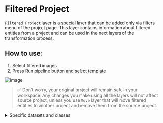 # Filtered Project

`Filtered Project` layer is a special layer that can be added only via filters menu of the project page. This layer contains information about filtered entities from a project and can be used in the next layers of the transformation process.

## How to use:

1. Select filtered images
2. Press Run pipeline button and select template

![image](https://github.com/supervisely-ecosystem/data-nodes/assets/48913536/affba42f-abb7-43ab-8533-a7d6fc3bc212)

> ✅ Don't worry, your original project will remain safe in your workspace. Any changes you make using all the layers will not affect source project, unless you use `Move` layer that will move filtered entities to another project and remove them from the source project.

<details>
  <summary>Specific datasets and classes</summary>
<pre>
    {
        "action": "filtered_project",
        "src": [
            "my_project/*"
        ],
        "dst": "$filtered_project_1",
        "settings": {
            "project_id": 38019,
            "filtered_entities_ids": [
                30449861,
                30449862,
                30449863,
                30449867,
                30449868,
                30449869
            ],
            "classes_mapping": "default",
            "tags_mapping": "default"
        }
    },
</pre>
</details>
